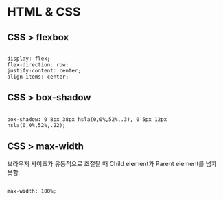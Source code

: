 HTML & CSS 
==========================

CSS > flexbox
-------------------------

~~~~~~~~~~~~~~~~~~~~~~~~~~~~~~~~~~

display: flex;
flex-direction: row;
justify-content: center;
align-items: center;

~~~~~~~~~~~~~~~~~~~~~~~~~~~~~~~~~~


CSS > box-shadow
--------------------------

~~~~~~~~~~~~~~~~~~~~~~~~~~~~~~~~~~

box-shadow: 0 8px 38px hsla(0,0%,52%,.3), 0 5px 12px hsla(0,0%,52%,.22);

~~~~~~~~~~~~~~~~~~~~~~~~~~~~~~~~~~


CSS > max-width
---------------------------

브라우저 사이즈가 유동적으로 조절될 때 Child element가 Parent element를 넘지 못함.

~~~~~~~~~~~~~~~~~~~~~~~~~~~~~~~~~~

max-width: 100%;

~~~~~~~~~~~~~~~~~~~~~~~~~~~~~~~~~~
